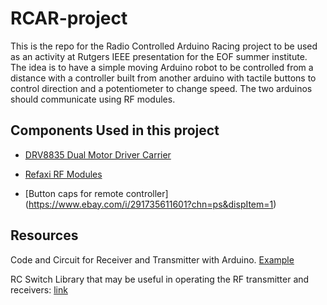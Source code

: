 # RCAR-project

This is the repo for the Radio Controlled Arduino Racing project to be used as an activity at Rutgers IEEE presentation for the EOF summer institute. The idea is to have a simple moving Arduino robot to be controlled from a distance with a controller built from another arduino with tactile buttons to control direction and a potentiometer to change speed. The two arduinos should communicate using RF modules.


## Components Used in this project

- [DRV8835 Dual Motor Driver Carrier](https://www.pololu.com/product/2135)

- [Refaxi RF Modules](https://www.amazon.com/Wireless-Transmitter-Receiver-Module-Arduino/dp/B00INTI8R2/ref=sr_1_1?s=electronics&ie=UTF8&qid=1499012256&sr=8-1&keywords=refaxi+rf+module)

- [Button caps for remote controller] (https://www.ebay.com/i/291735611601?chn=ps&dispItem=1)


## Resources
Code and Circuit for Receiver and Transmitter with Arduino. [Example](http://arduinobasics.blogspot.com/2014/06/433-mhz-rf-module-with-arduino-tutorial.html)

RC Switch Library that may be useful in operating the RF transmitter and receivers: [link](https://github.com/sui77/rc-switch)
